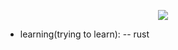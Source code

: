 <div align="center">

  ![](https://github-readme-stats.vercel.app/api?username=oYakate&show_icons=true&theme=transparent)

</div>


- learning(trying to learn):
-- rust

